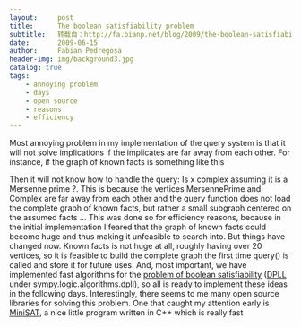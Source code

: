 ```yaml
---
layout:     post
title:      The boolean satisfiability problem
subtitle:   转载自：http://fa.bianp.net/blog/2009/the-boolean-satisfiability-problem/
date:       2009-06-15
author:     Fabian Pedregosa
header-img: img/background3.jpg
catalog: true
tags:
    - annoying problem
    - days
    - open source
    - reasons
    - efficiency
---
```


Most annoying problem in my implementation of the query system is that
it will not solve implications if the implicates are far away from each
other. For instance, if the graph of known facts is something like this

Then it will not know how to handle the query: Is x complex assuming it
is a Mersenne prime ?. This is because the vertices MersennePrime and
Complex are far away from each other and the query function does not
load the complete graph of known facts, but rather a small subgraph
centered on the assumed facts ... This was done so for efficiency
reasons, because in the initial implementation I feared that the graph
of known facts could become huge and thus making it unfeasible to search
into. But things have changed now. Known facts is not huge at all,
roughly having over 20 vertices, so it is feasible to build the complete
graph the first time query() is called and store it for future uses.
And, most important, we have implemented fast algorithms for the
[problem of boolean satisfiability](http://en.wikipedia.org/wiki/Boolean_satisfiability_problem) ([DPLL](http://en.wikipedia.org/wiki/DPLL_algorithm) under
sympy.logic.algorithms.dpll), so all is ready to implement these ideas
in the following days. Interestingly, there seems to me many open source
libraries for solving this problem. One that caught my attention early
is [MiniSAT](http://minisat.se/MiniSat.html), a nice little program written in C++ which is really fast
